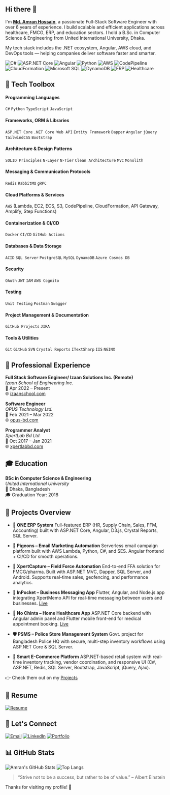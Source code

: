 ## Hi there 👋

I'm **[Md. Amran Hossain](https://github.com/amran75)**, a passionate Full-Stack Software Engineer with over 6 years of experience. I build scalable and efficient applications across healthcare, FMCG, ERP, and education sectors. I hold a B.Sc. in Computer Science & Engineering from United International University, Dhaka.

My tech stack includes the .NET ecosystem, Angular, AWS cloud, and DevOps tools — helping companies deliver software faster and smarter.

![C#](https://img.shields.io/badge/C%23-239120?style=flat&logo=c-sharp&logoColor=white)
![ASP.NET Core](https://img.shields.io/badge/ASP.NET_Core-512BD4?style=flat&logo=dotnet&logoColor=white)
![Angular](https://img.shields.io/badge/Angular-DD0031?style=flat&logo=angular&logoColor=white)
![Python](https://img.shields.io/badge/Python-3776AB?style=flat&logo=python&logoColor=white)
![AWS](https://img.shields.io/badge/AWS-232F3E?style=flat&logo=amazon-aws&logoColor=white)
![CodePipeline](https://img.shields.io/badge/CodePipeline-FF9900?style=flat&logo=aws&logoColor=white)
![CloudFormation](https://img.shields.io/badge/CloudFormation-FF4F8B?style=flat&logo=amazon-aws&logoColor=white)
![Microsoft SQL](https://img.shields.io/badge/Microsoft_SQL-CC2927?style=flat&logo=microsoft-sql-server&logoColor=white)
![DynamoDB](https://img.shields.io/badge/DynamoDB-4053D6?style=flat&logo=amazon-dynamodb&logoColor=white)
![ERP](https://img.shields.io/badge/ERP-3A3A3A?style=flat)
![Healthcare](https://img.shields.io/badge/Healthcare-0078D4?style=flat)
 
## 🔧 Tech Toolbox

#### Programming Languages  
`C#` `Python` `TypeScript` `JavaScript`
#### Frameworks, ORM & Libraries  
`ASP.NET Core` `.NET Core Web API`  `Entity Framework` `Dapper`  `Angular` `jQuery` `TailwindCSS` `Bootstrap`
#### Architecture & Design Patterns  
`SOLID Principles` `N-Layer` `N-Tier` `Clean Architecture` `MVC` `Monolith` 

#### Messaging & Communication Protocols  
`Redis` `RabbitMQ` `gRPC`

#### Cloud Platforms & Services  
`AWS` (Lambda, EC2, ECS, S3, CodePipeline, CloudFormation, API Gateway, Amplify, Step Functions)

#### Containerization & CI/CD  
`Docker` `CI/CD` `GitHub Actions`

#### Databases & Data Storage  
`ACID` `SQL Server` `PostgreSQL` `MySQL` `DynamoDB` `Azure Cosmos DB`

#### Security  
`OAuth`  `JWT` `IAM` `AWS Cognito`

#### Testing  
`Unit Testing` `Postman` `Swagger`

#### Project Management & Documentation  
`GitHub Projects` `JIRA`

#### Tools & Utilities  
`Git` `GitHub` `SVN` `Crystal Reports` `ITextSharp` `IIS` `NGINX`
 
## 💼 Professional Experience

**Full Stack Software Engineer/ Izaan Solutions Inc. (Remote)**  
*Izaan School of Engineering Inc.*  
📅 Apr 2022 – Present  
🌐 [izaanschool.com](https://www.izaanschool.com)

**Software Engineer**  
*OPUS Technology Ltd.*  
📅 Feb 2021 – Mar 2022  
🌐 [opus-bd.com](https://www.opus-bd.com)

**Programmer Analyst**  
*XpertLab Bd Ltd.*  
📅 Oct 2017 – Jan 2021  
🌐 [xpertlabbd.com](https://www.xpertlabbd.com)
 
## 🎓 Education

**BSc in Computer Science & Engineering**  
*United International University*  
📍 Dhaka, Bangladesh  
🎓 Graduation Year: 2018
  
##  🚀 Projects Overview
* **🏢 ONE ERP System**
  Full-featured ERP (HR, Supply Chain, Sales, FFM, Accounting) built with ASP.NET Core, Angular, D3.js, Crystal Reports, SQL Server.

* **📧 Pigeons – Email Marketing Automation**
  Serverless email campaign platform built with AWS Lambda, Python, C#, and SES. Angular frontend + CI/CD for smooth operations.

* **📍 XpertCapture – Field Force Automation**
  End-to-end FFA solution for FMCG/pharma. Built with ASP.NET MVC, Dapper, SQL Server, and Android. Supports real-time sales, geofencing, and performance analytics.

* **📱 InPocket – Business Messaging App**
  Flutter, Angular, and Node.js app integrating XpertMemo API for real-time messaging between users and businesses. [Live](https://www.myinpocket.com)

* **🏥 No Chinta – Home Healthcare App**
  ASP.NET Core backend with Angular admin panel and Flutter mobile front-end for medical appointment booking. [Live](https://www.nochinta.xyz)

* **🛡️ PSMS – Police Store Management System**
  Govt. project for Bangladesh Police HQ with secure, multi-step inventory workflows using ASP.NET Core & SQL Server.
  
* **🛒 Smart E-Commerce Platform**
  ASP.NET-based retail system with real-time inventory tracking, vendor coordination, and responsive UI (C#, ASP.NET, Redis, SQL Server, Bootstrap, JavaScript, jQuery, Ajax).
 
👉 Check them out on my [Projects](https://sites.google.com/view/amranhossain/projects)

## 📄 Resume 
[![Resume](https://img.shields.io/badge/Resume-Download-blue?logo=read-the-docs)](https://your-link-to-resume.com)
 
## 🤝 Let's Connect

[![Email](https://img.shields.io/badge/Email-amranuiucse@gmail.com-D14836?style=for-the-badge&logo=gmail&logoColor=white)](mailto:amranuiucse@gmail.com)
[![LinkedIn](https://img.shields.io/badge/LinkedIn-amranhossain75-0077B5?style=for-the-badge&logo=linkedin&logoColor=white)](https://www.linkedin.com/in/amranhossain75/)
[![Portfolio](https://img.shields.io/badge/Portfolio-Visit-34D399?style=for-the-badge&logo=google&logoColor=white)](https://sites.google.com/view/amranhossain/)
 
## 📊 GitHub Stats

![Amran's GitHub Stats](https://github-readme-stats.vercel.app/api?username=amran75&show_icons=true&theme=tokyonight&count_private=true&include_all_commits=true)
![Top Langs](https://github-readme-stats.vercel.app/api/top-langs/?username=amran75&layout=compact&theme=tokyonight)
 
> “Strive not to be a success, but rather to be of value.” – Albert Einstein

Thanks for visiting my profile! 🙏
